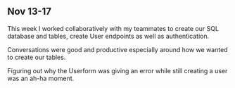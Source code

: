 ## Nov 13-17

This week I worked collaboratively with my teammates to create our SQL database and tables, create User endpoints as well as authentication.

Conversations were good and productive especially around how we wanted to create our tables.

Figuring out why the Userform was giving an error while still creating a user was an ah-ha moment.
